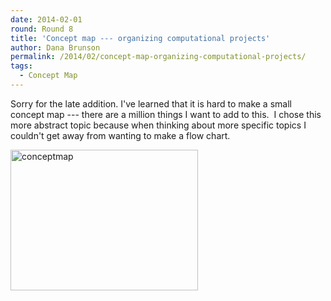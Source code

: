 ```yaml
---
date: 2014-02-01
round: Round 8
title: 'Concept map --- organizing computational projects'
author: Dana Brunson
permalink: /2014/02/concept-map-organizing-computational-projects/
tags:
  - Concept Map
---
```

Sorry for the late addition. I've learned that it is hard to make a small concept map --- there are a million things I want to add to this.  I chose this more abstract topic because when thinking about more specific topics I couldn't get away from wanting to make a flow chart.

[<img class="alignnone size-medium wp-image-5753" alt="conceptmap" src="http://files.software-carpentry.org/training-course/2014/02/conceptmap-300x225.png" width="300" height="225" />][1]

 [1]: http://files.software-carpentry.org/training-course/2014/02/conceptmap.png
